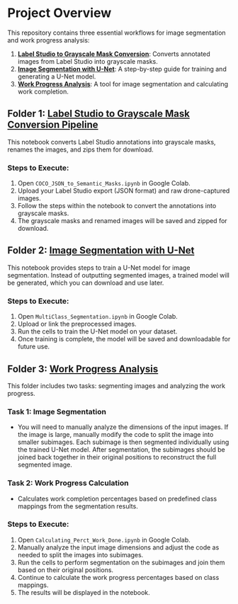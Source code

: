 # Project Overview

This repository contains three essential workflows for image segmentation and work progress analysis:

1. **[Label Studio to Grayscale Mask Conversion](https://github.com/Anuragd7440/Image_Analysis/tree/main/Creating%20Masks)**: Converts annotated images from Label Studio into grayscale masks.
2. **[Image Segmentation with U-Net](https://github.com/Anuragd7440/Image_Analysis/tree/main/Segmentation%20Code)**: A step-by-step guide for training and generating a U-Net model.
3. **[Work Progress Analysis](https://github.com/Anuragd7440/Image_Analysis/tree/main/Calculating%20Percentage%20Work%20Done)**: A tool for image segmentation and calculating work completion.

## Folder 1: [Label Studio to Grayscale Mask Conversion Pipeline](https://github.com/Anuragd7440/Image_Analysis/tree/main/Creating%20Masks)

This notebook converts Label Studio annotations into grayscale masks, renames the images, and zips them for download.

### Steps to Execute:
1. Open `COCO_JSON_to_Semantic_Masks.ipynb` in Google Colab.
2. Upload your Label Studio export (JSON format) and raw drone-captured images.
3. Follow the steps within the notebook to convert the annotations into grayscale masks.
4. The grayscale masks and renamed images will be saved and zipped for download.

## Folder 2: [Image Segmentation with U-Net](https://github.com/Anuragd7440/Image_Analysis/tree/main/Segmentation%20Code)

This notebook provides steps to train a U-Net model for image segmentation. Instead of outputting segmented images, a trained model will be generated, which you can download and use later.

### Steps to Execute:
1. Open `MultiClass_Segmentation.ipynb` in Google Colab.
2. Upload or link the preprocessed images.
3. Run the cells to train the U-Net model on your dataset.
4. Once training is complete, the model will be saved and downloadable for future use.

## Folder 3: [Work Progress Analysis](https://github.com/Anuragd7440/Image_Analysis/tree/main/Calculating%20Percentage%20Work%20Done)

This folder includes two tasks: segmenting images and analyzing the work progress.

### Task 1: Image Segmentation
- You will need to manually analyze the dimensions of the input images. If the image is large, manually modify the code to split the image into smaller subimages. Each subimage is then segmented individually using the trained U-Net model. After segmentation, the subimages should be joined back together in their original positions to reconstruct the full segmented image.

### Task 2: Work Progress Calculation
- Calculates work completion percentages based on predefined class mappings from the segmentation results.

### Steps to Execute:
1. Open `Calculating_Perct_Work_Done.ipynb` in Google Colab.
2. Manually analyze the input image dimensions and adjust the code as needed to split the images into subimages.
3. Run the cells to perform segmentation on the subimages and join them based on their original positions.
4. Continue to calculate the work progress percentages based on class mappings.
5. The results will be displayed in the notebook.
